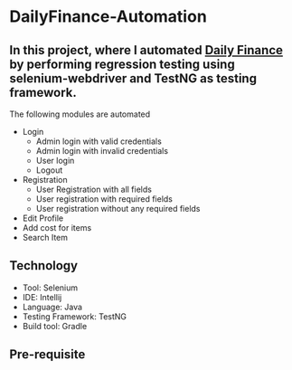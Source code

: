 # DailyFinance-Automation

## In this project, where I automated [Daily Finance](https://dailyfinance.roadtocareer.net/) by performing regression testing using selenium-webdriver and TestNG as testing framework.

The following modules are automated
- Login
    - Admin login with valid credentials
    - Admin login with invalid credentials
    - User login
    - Logout
- Registration
   - User Registration with all fields
   - User registration with required fields
   - User registration without any required fields
- Edit Profile
- Add cost for items
- Search Item

## Technology
- Tool: Selenium
- IDE: Intellij
- Language: Java
- Testing Framework: TestNG
- Build tool: Gradle

## Pre-requisite
